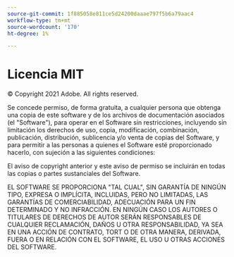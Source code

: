 ```yaml
---
source-git-commit: 1f885058e811ce5d24200daaae797f5b6a79aac4
workflow-type: tm+mt
source-wordcount: '170'
ht-degree: 1%

---
```

# Licencia MIT

© Copyright 2021 Adobe. All rights reserved.

Se concede permiso, de forma gratuita, a cualquier persona que obtenga una copia de este software y de los archivos de documentación asociados (el &quot;Software&quot;), para operar en el Software sin restricciones, incluyendo sin limitación los derechos de uso, copia, modificación, combinación, publicación, distribución, sublicencia y/o venta de copias del Software, y para permitir a las personas a quienes el Software esté proporcionado hacerlo, con sujeción a las siguientes condiciones:

El aviso de copyright anterior y este aviso de permiso se incluirán en todas las copias o partes sustanciales del Software.

EL SOFTWARE SE PROPORCIONA &quot;TAL CUAL&quot;, SIN GARANTÍA DE NINGÚN TIPO, EXPRESA O IMPLÍCITA, INCLUIDAS, PERO NO LIMITADAS, LAS GARANTÍAS DE COMERCIABILIDAD, ADECUACIÓN PARA UN FIN DETERMINADO Y NO INFRACCIÓN. EN NINGÚN CASO LOS AUTORES O TITULARES DE DERECHOS DE AUTOR SERÁN RESPONSABLES DE CUALQUIER RECLAMACIÓN, DAÑOS U OTRA RESPONSABILIDAD, YA SEA EN UNA ACCIÓN DE CONTRATO, TORT O DE OTRA MANERA, DERIVADA, FUERA O EN RELACIÓN CON EL SOFTWARE, EL USO U OTRAS ACCIONES DEL SOFTWARE.
